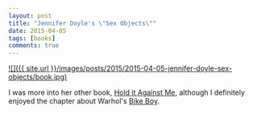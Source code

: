 ```yaml
---
layout: post
title: "Jennifer Doyle's \"Sex Objects\""
date: 2015-04-05
tags: [books]
comments: true
---
```

<a href='http://www.amazon.com/Sex-Objects-Art-Dialectics-Desire/dp/0816645264'>![]({{ site.url }}/images/posts/2015/2015-04-05-jennifer-doyle-sex-objects/book.jpg)</a>

I was more into her other book, [Hold it Against Me](/2015/01/21/jennifer-doyle-hold-it-against-me.html), although I definitely enjoyed the chapter about Warhol's [Bike Boy](http://www.imdb.com/title/tt0061403).


